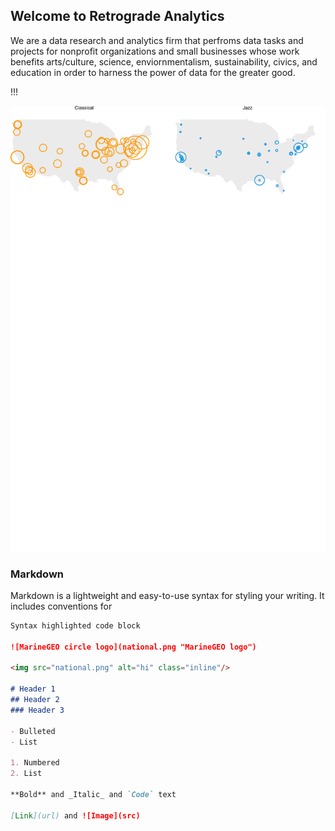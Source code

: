 ## Welcome to Retrograde Analytics

We are a data research and analytics firm that perfroms data tasks and projects for nonprofit organizations and small businesses whose work benefits arts/culture, science, enviornmentalism, sustainability, civics, and education in order to harness the power of data for the greater good.

!!!

<img src="national.png" alt="hi" class="inline"/>

### Markdown

Markdown is a lightweight and easy-to-use syntax for styling your writing. It includes conventions for

```markdown
Syntax highlighted code block

![MarineGEO circle logo](national.png "MarineGEO logo")

<img src="national.png" alt="hi" class="inline"/>

# Header 1
## Header 2
### Header 3

- Bulleted
- List

1. Numbered
2. List

**Bold** and _Italic_ and `Code` text

[Link](url) and ![Image](src)
```



